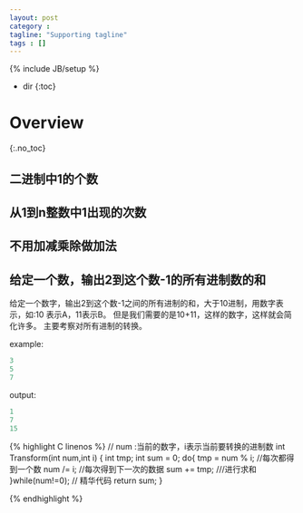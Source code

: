 ```yaml
---
layout: post
category :
tagline: "Supporting tagline"
tags : []
---
```

{% include JB/setup %}

* dir
{:toc}

# Overview
{:.no_toc}

## 二进制中1的个数

## 从1到n整数中1出现的次数

## 不用加减乘除做加法

## 给定一个数，输出2到这个数-1的所有进制数的和

给定一个数字，输出2到这个数-1之间的所有进制的和，大于10进制，用数字表示，如:10 表示A，11表示B。
但是我们需要的是10+11，这样的数字，这样就会简化许多。
主要考察对所有进制的转换。

example:
```c
3
5
7
```
output:
```c
1
7
15
```

{% highlight C linenos %}
// num :当前的数字，i表示当前要转换的进制数
int Transform(int num,int i)
{
	int tmp;
	int sum = 0;
	do{
		tmp = num % i; //每次都得到一个数
		num /= i;		//每次得到下一次的数据
		sum += tmp;		///进行求和
	}while(num!=0);		// 精华代码
	return sum;
}

{% endhighlight %}

